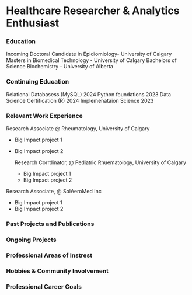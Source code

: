 # Healthcare Researcher &  Analytics Enthusiast

### Education
Incoming Doctoral Candidate in Epidiomiology- University of Calgary
Masters in Biomedical Technology -  University of Calgary 
Bachelors of Science Biochemistry - University of Alberta

### Continuing Education 
Relational Databasess (MySQL)      2024
Python foundations                 2023
Data Science Certification (R)     2024
Implemenataion Science             2023

###  Relevant Work Experience 
Research Associate @ Rheumatology, University of Calgary 
- Big Impact project 1
- Big Impact project 2

  Research Corrdinator, @ Pediatric Rhuematology, University of Calgary
  - Big Impact project 1
  - Big Impact project 2
  
Research Associate, @ SolAeroMed Inc
  - Big Impact project 1
  - Big Impact project 2
  ###  Past Projects and Publications

  ### Ongoing Projects

  ### Professional Areas of Instrest

  ###  Hobbies & Community Involvement

  ### Professional Career Goals
  
